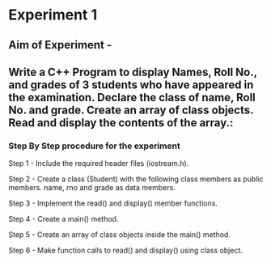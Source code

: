 
# Experiment 1

## Aim of Experiment - 
## Write a C++ Program to display Names, Roll No., and grades of 3 students who have appeared in the examination. Declare the class of name, Roll No. and grade. Create an array of class objects. Read and display the contents of the array.:

### Step By Step procedure for the experiment
Step 1 - Include the required header files (iostream.h).

Step 2 - Create a class (Student) with the following class members as public members.
name, rno and grade as data members.

Step 3 - Implement the read() and display() member functions.

Step 4 - Create a main() method.

Step 5 - Create an array of class objects inside the main() method.

Step 6 - Make function calls to read() and display() using class object.


